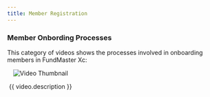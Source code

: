 ```yaml
---
title: Member Registration
---
```


### Member Onbording Processes

This category of videos shows the processes involved in onboarding  members in FundMaster Xc:

<div class="videos-grid">
  <div v-for="video in videos" :key="video.id" class="video-item">
    <a @click="openModal(video)">
      <img :src="video.thumbnail" alt="Video Thumbnail">
    </a>
    <p>{{ video.description }}</p>
  </div>
</div>

<template>
  <div class="video-modal" v-if="currentVideo">
    <div class="video-modal-overlay" @click="closeModal">
      <div class="video-modal-frame">
        <iframe 
          :src="currentVideo.videoUrl" 
          frameborder="0" 
          allow="accelerometer; autoplay; clipboard-write; encrypted-media; gyroscope; picture-in-picture; web-share"
          allowfullscreen>
        </iframe>
      </div>
      <button class="close-modal" @click="closeModal">Close</button>
    </div>
  </div>
</template>

<script>
export default {
  data() {
    return {
      videos: [
   {
          id: 1,
          thumbnail: "https://img.youtube.com/vi/hz02AsMO5RI/hqdefault.jpg",
          videoUrl: "https://www.youtube.com/embed/hz02AsMO5RI",
          description: "Part 1: Member onboarding process: Capturing member details"
        },
        {
          id: 2,
          thumbnail: "https://img.youtube.com/vi/sYUXYyTJiCk/hqdefault.jpg",
          videoUrl: "https://www.youtube.com/embed/sYUXYyTJiCk",
          description: "Part 2: Member onboarding process: Member certification process"
        },
    
        // Add more videos here...
      ],
      currentVideo: null
    };
  },
  methods: {
    openModal(video) {
      this.currentVideo = video;
    },
    closeModal() {
      this.currentVideo = null;
    }
  }
};
</script>

<style>
.videos-grid {
  display: grid;
  grid-template-columns: repeat(3, 1fr);
  grid-gap: 20px;
}

.video-item {
  text-align: center;
  cursor: pointer;
}

.video-item img {
  max-width: 100%;
}

.video-modal-overlay {
  position: fixed;
  top: 0;
  left: 0;
  width: 100%;
  height: 100%;
  background-color: rgba(0, 0, 0, 0.7);
  display: flex;
  justify-content: center;
  align-items: center;
  z-index: 9999;
  backdrop-filter: blur(5px);
}

.video-modal-frame {
  position: relative;
  width: 60%;
  padding-bottom: 33.75%;
  height: 0;
}

.video-modal-frame iframe {
  position: absolute;
  width: 100%;
  height: 90%;
}

.close-modal {
  position: absolute;
  top: 15px;
  right: 15px;
  background-color: red; /* Red background */
  color: white; /* White text/icon */
  border: none;
  font-size: 18px;
  cursor: pointer;
  padding: 8px 12px;
  border-radius: 5px;
  transition: background-color 0.3s ease;
}
</style>
